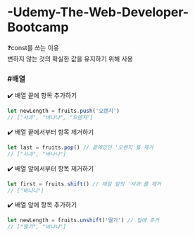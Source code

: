 # -Udemy-The-Web-Developer-Bootcamp



❓const를 쓰는 이유<br>
변하지 않는 것의 확실한 값을 유지하기 위해 사용

### #배열
✔️ 배열 끝에 항목 추가하기
```js
let newLength = fruits.push('오렌지')
// ["사과", "바나나", "오렌지"]

```
✔️ 배열 끝에서부터 항목 제거하기
```js
let last = fruits.pop() // 끝에있던 '오렌지'를 제거
// ["사과", "바나나"]

```
✔️ 배열 앞에서부터 항목 제거하기
```js
let first = fruits.shift() // 제일 앞의 '사과'를 제거
// ["바나나"]

```
✔️ 배열 앞에 항목 추가하기
```js
let newLength = fruits.unshift('딸기') // 앞에 추가
// ["딸기", "바나나"]

```
